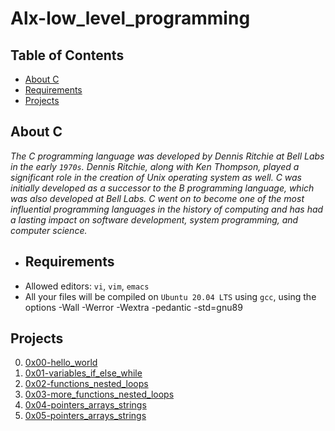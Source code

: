 # Alx-low_level_programming

## Table of Contents
- [About C](https://github.com/Mrzyck/alx-low_level_programming/master/README.md#about-c)
- [Requirements](https://github.com/Mrzyck/alx-low_level_programming/master/README.md#requirements)
- [Projects](#projects)

## About C
*The C programming language was developed by Dennis Ritchie at Bell Labs in the early ```1970s```. Dennis Ritchie, along with Ken Thompson, played a significant role in the creation of Unix operating system as well. C was initially developed as a successor to the B programming language, which was also developed at Bell Labs. C went on to become one of the most influential programming languages in the history of computing and has had a lasting impact on software development, system programming, and computer science.*

- ## Requirements
- Allowed editors: ```vi```, ```vim```, ```emacs```
- All your files will be compiled on ```Ubuntu 20.04 LTS``` using ```gcc```, using the options -Wall -Werror -Wextra -pedantic -std=gnu89

## Projects
0. [0x00-hello_world](https://github.com/Mrzyck/alx-low_level_programming/tree/master/0x00-hello_world)
1. [0x01-variables_if_else_while](https://github.com/Mrzyck/alx-low_level_programming/tree/master/0x01-variables_if_else_while)
2. [0x02-functions_nested_loops](https://github.com/Mrzyck/alx-low_level_programming/tree/master/0x02-functions_nested_loops)
3. [0x03-more_functions_nested_loops](https://github.com/Mrzyck/alx-low_level_programming/tree/master/0x03-debugging)
4. [0x04-pointers_arrays_strings](https://github.com/Mrzyck/alx-low_level_programming/tree/master/0x04-more_functions_nested_loops)
5. [0x05-pointers_arrays_strings](https://github.com/Mrzyck/alx-low_level_programming/tree/master/0x05-pointers_arrays_strings)








